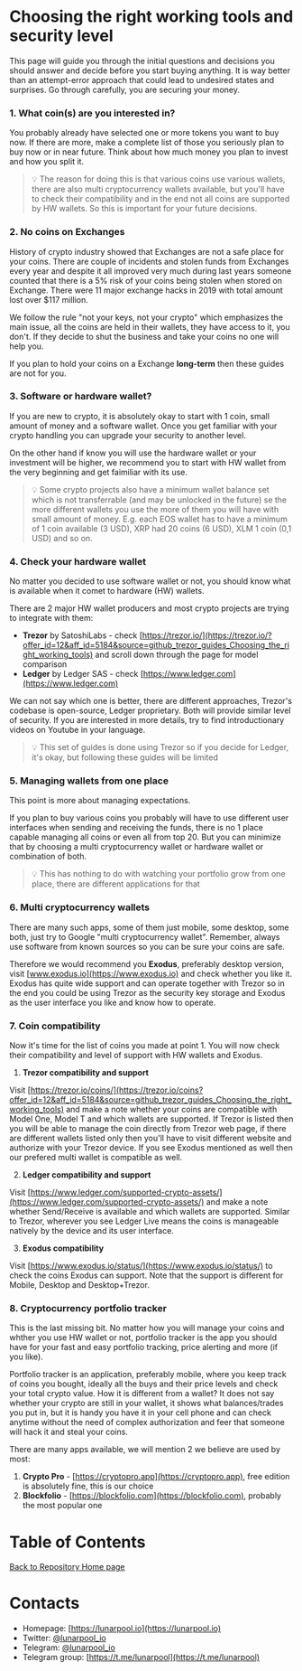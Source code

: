 # Choosing the right working tools and security level
This page will guide you through the initial questions and decisions you should answer and decide before you start buying anything. It is way better than an attempt-error approach that could lead to undesired states and surprises. Go through carefully, you are securing your money.

### 1. What coin(s) are you interested in?

You probably already have selected one or more tokens you want to buy now. If there are more, make a complete list of those you seriously plan to buy now or in near future. Think about how much money you plan to invest and how you split it.

> :bulb: The reason for doing this is that various coins use various wallets, there are also multi cryptocurrency wallets available, but you'll have to check their compatibility and in the end not all coins are supported by HW wallets. So this is important for your future decisions.

### 2. No coins on Exchanges

History of crypto industry showed that Exchanges are not a safe place for your coins. There are couple of incidents and stolen funds from Exchanges every year and despite it all improved very much during last years someone counted that there is a 5% risk of your coins being stolen when stored on Exchange. There were 11 major exchange hacks in 2019 with total amount lost over $117 million.

We follow the rule "not your keys, not your crypto" which emphasizes the main issue, all the coins are held in their wallets, they have access to it, you don't. If they decide to shut the business and take your coins no one will help you.

If you plan to hold your coins on a Exchange **long-term** then these guides are not for you.

### 3. Software or hardware wallet?

If you are new to crypto, it is absolutely okay to start with 1 coin, small amount of money and a software wallet. Once you get familiar with your crypto handling you can upgrade your security to another level.

On the other hand if know you will use the hardware wallet or your investment will be higher, we recommend you to start with HW wallet from the very beginning and get faimiliar with its use.

> :bulb: Some crypto projects also have a minimum wallet balance set which is not transferrable (and may be unlocked in the future) se the more different wallets you use the more of them you will have with small amount of money. E.g. each EOS wallet has to have a minimum of 1 coin available (3 USD), XRP had 20 coins (6 USD), XLM 1 coin (0,1 USD) and so on.

### 4. Check your hardware wallet

No matter you decided to use software wallet or not, you should know what is available when it comet to hardware (HW) wallets.

There are 2 major HW wallet producers and most crypto projects are trying to integrate with them:

* **Trezor** by SatoshiLabs - check [https://trezor.io/](https://trezor.io/?offer_id=12&aff_id=5184&source=github_trezor_guides_Choosing_the_right_working_tools) and scroll down through the page for model comparison
* **Ledger** by Ledger SAS - check [https://www.ledger.com](https://www.ledger.com)

We can not say which one is better, there are different approaches, Trezor's codebase is open-source, Ledger proprietary. Both will provide similar level of security. If you are interested in more details, try to find introductionary videos on Youtube in your language.

> :bulb: This set of guides is done using Trezor so if you decide for Ledger, it's okay, but following these guides will be limited

### 5. Managing wallets from one place

This point is more about managing expectations.

If you plan to buy various coins you probably will have to use different user interfaces when sending and receiving the funds, there is no 1 place capable managing all coins or even all from top 20. But you can minimize that by choosing a multi cryptocurrency wallet or hardware wallet or combination of both.

> :bulb: This has nothing to do with watching your portfolio grow from one place, there are different applications for that

### 6. Multi cryptocurrency wallets

There are many such apps, some of them just mobile, some desktop, some both, just try to Google "multi cryptocurrency wallet". Remember, always use software from known sources so you can be sure your coins are safe.

Therefore we would recommend you **Exodus**, preferably desktop version, visit [www.exodus.io](https://www.exodus.io) and check whether you like it. Exodus has quite wide support and can operate together with Trezor so in the end you could be using Trezor as the security key storage and Exodus as the user interface you like and know how to operate.

### 7. Coin compatibility

Now it's time for the list of coins you made at point 1. You will now check their compatibility and level of support with HW wallets and Exodus.

1. **Trezor compatibility and support**

Visit [https://trezor.io/coins/](https://trezor.io/coins?offer_id=12&aff_id=5184&source=github_trezor_guides_Choosing_the_right_working_tools) and make a note whether your coins are compatible with Model One, Model T and which wallets are supported. If Trezor is listed then you will be able to manage the coin directly from Trezor web page, if there are different wallets listed only then you'll have to visit different website and authorize with your Trezor device. If you see Exodus mentioned as well then our prefered multi wallet is compatible as well.

2. **Ledger compatibility and support**

Visit [https://www.ledger.com/supported-crypto-assets/](https://www.ledger.com/supported-crypto-assets/) and make a note whether Send/Receive is available and which wallets are supported. Similar to Trezor, wherever you see Ledger Live means the coins is manageable natively by the device and its user interface.

3. **Exodus compatibility**

Visit [https://www.exodus.io/status/](https://www.exodus.io/status/) to check the coins Exodus can support. Note that the support is different for Mobile, Desktop and Desktop+Trezor.

### 8. Cryptocurrency portfolio tracker

This is the last missing bit. No matter how you will manage your coins and whther you use HW wallet or not, portfolio tracker is the app you should have for your fast and easy portfolio tracking, price alerting and more (if you like).

Portfolio tracker is an application, preferably mobile, where you keep track of coins you bought, ideally all the buys and their price levels and check your total crypto value. How it is different from a wallet? It does not say whether your crypto are still in your wallet, it shows what balances/trades you put in, but it is handy you have it in your cell phone and can check anytime without the need of complex authorization and feer that someone will hack it and steal your coins.

There are many apps available, we will mention 2 we believe are used by most:
1. **Crypto Pro** - [https://cryptopro.app](https://cryptopro.app), free edition is absolutely fine, this is our choice
2. **Blockfolio** - [https://blockfolio.com](https://blockfolio.com), probably the most popular one

# Table of Contents

[Back to Repository Home page](../README.md)

# Contacts

* Homepage: [https://lunarpool.io](https://lunarpool.io)
* Twitter: [@lunarpool_io](https://twitter.com/lunarpool_io)
* Telegram: [@lunarpool_io](https://t.me/lunarpool_io)
* Telegram group: [https://t.me/lunarpool](https://t.me/lunarpool)

